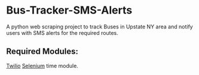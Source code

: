 # Bus-Tracker-SMS-Alerts
A python web scraping project to track Buses in Upstate NY area and notify users with SMS alerts for the required routes.

## Required Modules:

[Twilio](https://www.twilio.com/docs/)
[Selenium](http://selenium-python.readthedocs.io/)
time module.
